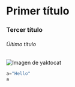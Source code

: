 # Primer título
### Tercer título
###### Último título


![Imagen de yaktocat](https://octodex.github.com/images/yaktocat.png)

```python
a="Hello"
a
```


